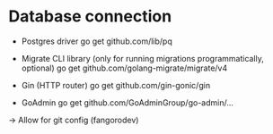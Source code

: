 # Database connection

* Postgres driver
go get github.com/lib/pq

* Migrate CLI library (only for running migrations programmatically, optional)
go get github.com/golang-migrate/migrate/v4

* Gin (HTTP router)
go get github.com/gin-gonic/gin

* GoAdmin
go get github.com/GoAdminGroup/go-admin/...

-> Allow for git config (fangorodev)
